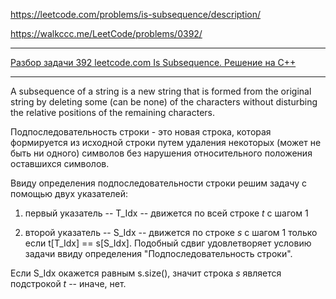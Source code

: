 https://leetcode.com/problems/is-subsequence/description/

https://walkccc.me/LeetCode/problems/0392/

__________

[Разбор задачи 392 leetcode.com Is Subsequence. Решение на C++](https://www.youtube.com/watch?v=J8ii90nFNKQ)

__________


A subsequence of a string is a new string that is formed from the original string by deleting some (can be none) of the characters without disturbing the relative positions of the remaining characters. 

Подпоследовательность строки - это новая строка, которая формируется из исходной строки путем удаления некоторых (может не быть ни одного) символов без нарушения относительного положения оставшихся символов.

Ввиду определения подпоследовательности строки решим задачу с помощью двух указателей: 

1. первый указатель -- T_Idx -- движется по всей строке $t$ с шагом 1

2. второй указатель -- S_Idx -- движется по строке $s$ с шагом 1 только если t[T_Idx] == s[S_Idx].
Подобный сдвиг удовлетворяет условию задачи ввиду определения "Подпоследовательность строки".


Если S_Idx окажется равным s.size(), значит строка $s$ является подстрокой $t$ -- иначе, нет. 

